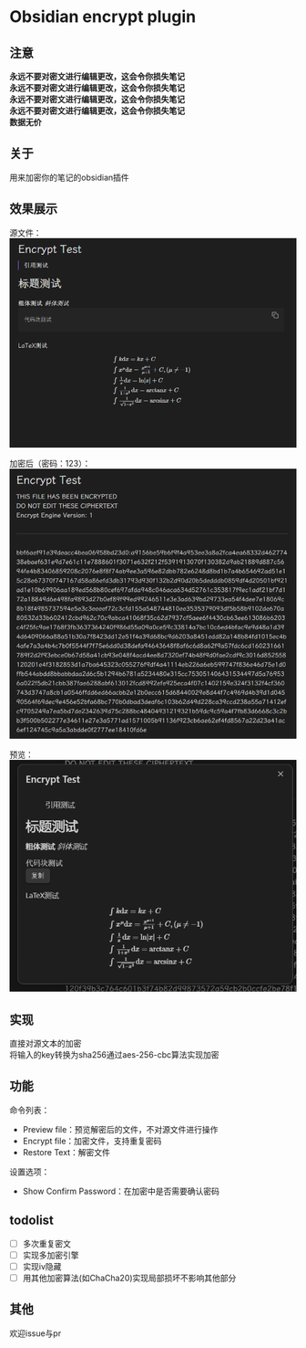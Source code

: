 # Obsidian encrypt plugin

## 注意

**永远不要对密文进行编辑更改，这会令你损失笔记**  
**永远不要对密文进行编辑更改，这会令你损失笔记**  
**永远不要对密文进行编辑更改，这会令你损失笔记**  
**永远不要对密文进行编辑更改，这会令你损失笔记**  
**数据无价**

## 关于

用来加密你的笔记的obsidian插件

## 效果展示

源文件：  
![](docs/img1.png)

加密后（密码：123）：  
![](docs/img2.png)

预览：  
![](docs/img3.png)

## 实现

直接对源文本的加密  
将输入的key转换为sha256通过aes-256-cbc算法实现加密 

## 功能

命令列表：  

- Preview file：预览解密后的文件，不对源文件进行操作
- Encrypt file：加密文件，支持重复密码
- Restore Text：解密文件

设置选项：
- Show Confirm Password：在加密中是否需要确认密码 

## todolist

- [ ] 多次重复密文
- [ ] 实现多加密引擎
- [ ] 实现iv隐藏
- [ ] 用其他加密算法(如ChaCha20)实现局部损坏不影响其他部分 

## 其他

欢迎issue与pr
